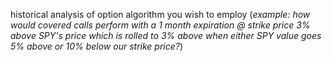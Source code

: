 historical analysis of option algorithm you wish to employ
(*example: how would covered calls perform with a 1 month expiration @ strike price 3% above SPY's price which is rolled to 3% above when either SPY value goes 5% above or 10% below our strike price?*)
